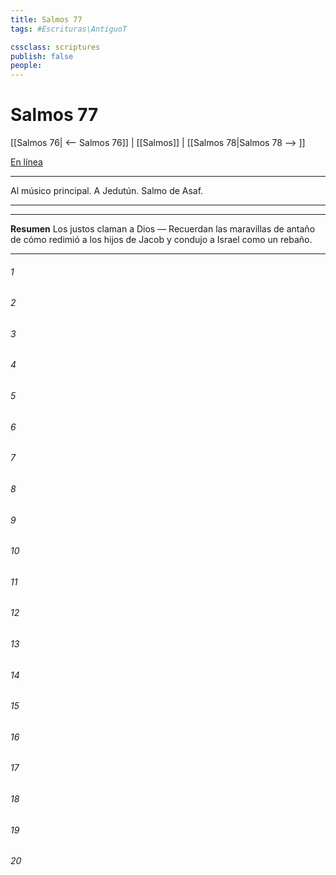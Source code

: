```yaml
---
title: Salmos 77
tags: #Escrituras\AntiguoT

cssclass: scriptures
publish: false
people:
---
```


# Salmos 77
[[Salmos 76| <-- Salmos 76]] | [[Salmos]] | [[Salmos 78|Salmos 78 --> ]]

[En línea](https://churchofjesuschrist.org/study/scriptures/ot/ps/77?lang=spa)

---
Al músico principal. A Jedutún. Salmo de Asaf.

---

---
__Resumen__
Los justos claman a Dios — Recuerdan las maravillas de antaño de cómo redimió a los hijos de Jacob y condujo a Israel como un rebaño.

---
###### 1 


###### 2 


###### 3 


###### 4 


###### 5 


###### 6 


###### 7 


###### 8 


###### 9 


###### 10 


###### 11 


###### 12 


###### 13 


###### 14 


###### 15 


###### 16 


###### 17 


###### 18 


###### 19 


###### 20 


